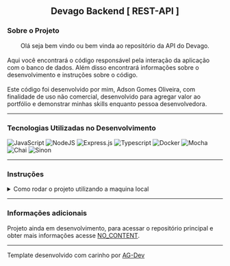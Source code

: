 <center><h2> Devago Backend [ REST-API ]</h2></center>

### Sobre o Projeto
<center>Olá seja bem vindo ou bem vinda ao repositório da API do Devago.</center>
<br/>
Aqui você encontrará o código responsável pela interação da aplicação com o
banco de dados. Além disso encontrará informações sobre o desenvolvimento e  
instruções sobre o código.
<br/>
<br/>
Este código foi desenvolvido por mim, Adson Gomes Oliveira, com finalidade de
uso não comercial, desenvolvido para agregar valor ao portfólio e demonstrar
minhas skills enquanto pessoa desenvolvedora.

---

### Tecnologias Utilizadas no Desenvolvimento
![JavaScript](https://img.shields.io/badge/javascript-%23323330.svg?style=for-the-badge&logo=javascript&logoColor=%23F7DF1E) ![NodeJS](https://img.shields.io/badge/node.js-6DA55F?style=for-the-badge&logo=node.js&logoColor=white) ![Express.js](https://img.shields.io/badge/express.js-%23404d59.svg?style=for-the-badge&logo=express&logoColor=%2361DAFB) ![Typescript](https://img.shields.io/badge/TypeScript-007ACC?style=for-the-badge&logo=typescript&logoColor=white) ![Docker](https://img.shields.io/badge/docker-%230db7ed.svg?style=for-the-badge&logo=docker&logoColor=white) ![Mocha](https://img.shields.io/badge/-mocha-%238D6748?style=for-the-badge&logo=mocha&logoColor=white) ![Chai](https://img.shields.io/badge/chai.js-323330?style=for-the-badge&logo=chai&logoColor=red) ![Sinon](https://img.shields.io/badge/sinon.js-323330?style=for-the-badge&logo=sinon)

---

### Instruções
<details>
<summary> Como rodar o projeto utilizando a maquina local </summary>
<br/>

>Primeiro faça o clone deste repositório em sua maquina.
```
git clone git@github.com:Adson-Gomes-Oliveira/devago-backend.git
```
>Após o clone ser concluído com sucesso, entre no diretório e utilize o comando `npm install`.

>Acesse o arquivo **default-env.txt** copie o modelo dentro do mesmo e crie um arquivo na raiz chamado **.env**, adicione as informações do seu servidor mysql.

>Utilize os comandos abaixo para criar e popular o banco de dados.
```
npm run create
npm run migrate
npm run seed
```
>Utilize o comando `npm run swagger` para ter acesso a uma lista documentada dos endpoints.

>Utilize o comando `npm run dev` para iniciar o servidor da API, e pronto só acessar seu localhost e escolher um endpoint para começar.

</details>

---

### Informações adicionais
Projeto ainda em desenvolvimento, para acessar o repositório principal e obter mais informações acesse [NO_CONTENT]().

---

Template desenvolvido com carinho por [AG-Dev](https://www.linkedin.com/in/adson-gomes-oliveira/)
